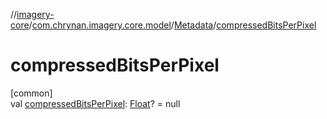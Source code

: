 //[imagery-core](../../../index.md)/[com.chrynan.imagery.core.model](../index.md)/[Metadata](index.md)/[compressedBitsPerPixel](compressed-bits-per-pixel.md)

# compressedBitsPerPixel

[common]\
val [compressedBitsPerPixel](compressed-bits-per-pixel.md): [Float](https://kotlinlang.org/api/latest/jvm/stdlib/kotlin/-float/index.html)? = null
